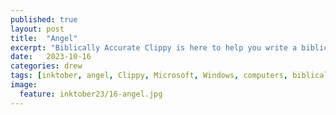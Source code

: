 ```yaml
---
published: true
layout: post
title:  "Angel"
excerpt: "Biblically Accurate Clippy is here to help you write a biblically accurate cover letter."
date:   2023-10-16
categories: drew
tags: [inktober, angel, Clippy, Microsoft, Windows, computers, biblically accurate]
image:
  feature: inktober23/16-angel.jpg
---
```

